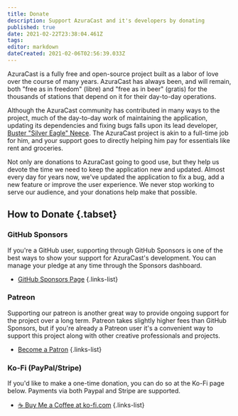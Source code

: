 ```yaml
---
title: Donate
description: Support AzuraCast and it's developers by donating
published: true
date: 2021-02-22T23:38:04.461Z
tags: 
editor: markdown
dateCreated: 2021-02-06T02:56:39.033Z
---
```


AzuraCast is a fully free and open-source project built as a labor of love over the course of many years. AzuraCast has always been, and will remain, both "free as in freedom" (libre) and "free as in beer" (gratis) for the thousands of stations that depend on it for their day-to-day operations.

Although the AzuraCast community has contributed in many ways to the project, much of the day-to-day work of maintaining the application, updating its dependencies and fixing bugs falls upon its lead developer, [Buster "Silver Eagle" Neece](https://github.com/SlvrEagle23). The AzuraCast project is akin to a full-time job for him, and your support goes to directly helping him pay for essentials like rent and groceries.

Not only are donations to AzuraCast going to good use, but they help us devote the time we need to keep the application new and updated. Almost every day for years now, we've updated the application to fix a bug, add a new feature or improve the user experience. We never stop working to serve our audience, and your donations help make that possible.

## How to Donate {.tabset}
### GitHub Sponsors

If you're a GitHub user, supporting through GitHub Sponsors is one of the best ways to show your support for AzuraCast's development. You can manage your pledge at any time through the Sponsors dashboard.

- [GitHub Sponsors Page](https://github.com/sponsors/SlvrEagle23)
{.links-list}

### Patreon

Supporting our patreon is another great way to provide ongoing support for the project over a long term. Patreon takes slightly higher fees than GitHub Sponsors, but if you're already a Patreon user it's a convenient way to support this project along with other creative professionals and projects.

- [Become a Patron](https://www.patreon.com/bePatron?u=232463)
{.links-list}

### Ko-Fi (PayPal/Stripe)

If you'd like to make a one-time donation, you can do so at the Ko-Fi page below. Payments via both Paypal and Stripe are supported.

- [:coffee: Buy Me a Coffee at ko-fi.com](https://ko-fi.com/A736ATQ)
{.links-list}